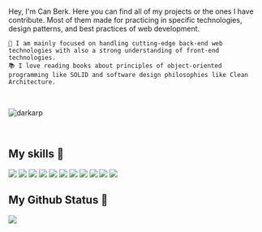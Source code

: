 ###
Hey, I'm Can Berk. Here you can find all of my projects or the ones I have contribute. Most of them made for practicing in specific technologies, design patterns, and best practices of web development.

    🔬 I am mainly focused on handling cutting-edge back-end web technologies with also a strong understanding of front-end technologies.
    📚 I love reading books about principles of object-oriented programming like SOLID and software design philosophies like Clean Architecture.

</br>
   <p align="left"> <img src="https://komarev.com/ghpvc/?username=canboslukberk&label=Profile%20views&color=0e75b6&style=flat" alt="darkarp" /> </p>
</br>

<!--
**canboslukberk/canboslukberk** is a ✨ _special_ ✨ repository because its `README.md` (this file) appears on your GitHub profile.
-->

## My skills 🚀
![](https://img.shields.io/badge/HTML5-E34F26?style=for-the-badge&logo=html5&logoColor=white)
![](https://img.shields.io/badge/JavaScript-F7DF1E?style=for-the-badge&logo=javascript&logoColor=black)
![](https://img.shields.io/badge/Node.js-43853D?style=for-the-badge&logo=node.js&logoColor=white)
![](https://img.shields.io/badge/CSS3-1572B6?style=for-the-badge&logo=css3&logoColor=white)
![](https://img.shields.io/badge/Express.js-404D59?style=for-the-badge)
![](https://img.shields.io/badge/React-20232A?style=for-the-badge&logo=react&logoColor=61DAFB)
![](https://img.shields.io/badge/Bootstrap-563D7C?style=for-the-badge&logo=bootstrap&logoColor=white)
![](https://img.shields.io/badge/Material--UI-0081CB?style=for-the-badge&logo=material-ui&logoColor=white)
![](https://img.shields.io/badge/Redux-593D88?style=for-the-badge&logo=redux&logoColor=white)
![](https://img.shields.io/badge/Netlify-00C7B7?style=for-the-badge&logo=netlify&logoColor=white)
![](https://img.shields.io/badge/figma-0AC97F?style=for-the-badge&logo=figma&logoColor=white)

## My Github Status 🦸

![](https://github-readme-stats.vercel.app/api?username=canboslukberk&show_icons=true&bg_color=45,fc00ff,00dbde&title_color=fff&text_color=fff)
